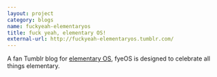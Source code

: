 ```yaml
---
layout: project
category: blogs
name: fuckyeah-elementaryos
title: fuck yeah, elementary OS!
external-url: http://fuckyeah-elementaryos.tumblr.com/
---
```


A fan Tumblr blog for [elementary OS](http://elementaryos.org/), fyeOS is designed to celebrate all things elementary.
